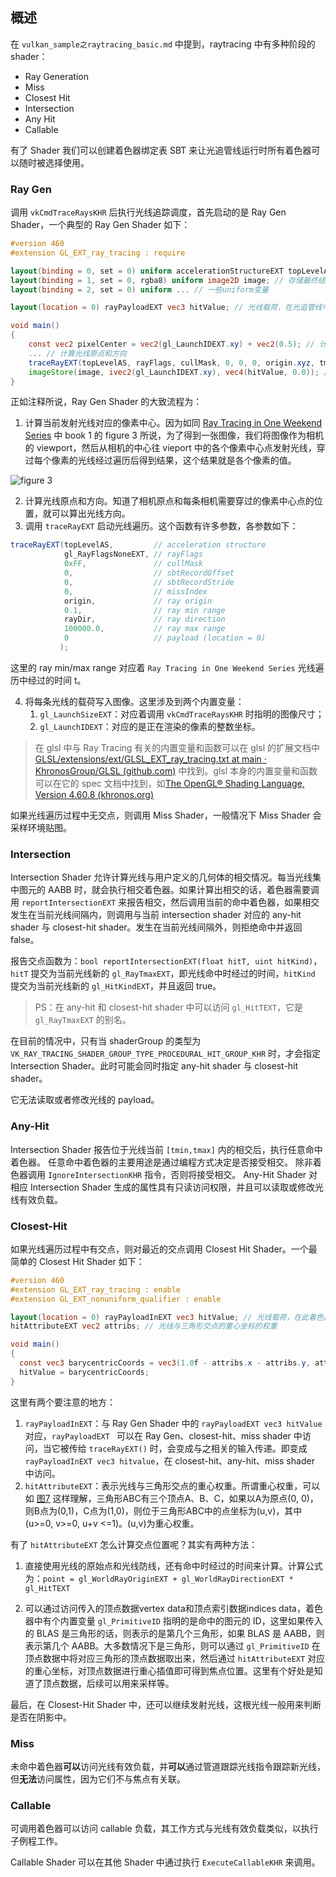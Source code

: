 ## 概述

在 `vulkan_sample之raytracing_basic.md` 中提到，raytracing 中有多种阶段的 shader：

- Ray Generation
- Miss
- Closest Hit
- Intersection
- Any Hit
- Callable

有了 Shader 我们可以创建着色器绑定表 SBT 来让光追管线运行时所有着色器可以随时被选择使用。

### Ray Gen

调用 `vkCmdTraceRaysKHR` 后执行光线追踪调度，首先启动的是 Ray Gen Shader，一个典型的 Ray Gen Shader 如下：

```glsl
#version 460
#extension GL_EXT_ray_tracing : require

layout(binding = 0, set = 0) uniform accelerationStructureEXT topLevelAS; // 表示场景的TLAS
layout(binding = 1, set = 0, rgba8) uniform image2D image; // 存储最终结果的图像
layout(binding = 2, set = 0) uniform ... // 一些uniform变量

layout(location = 0) rayPayloadEXT vec3 hitValue; // 光线载荷，在光追管线中进行修改。

void main()
{
    const vec2 pixelCenter = vec2(gl_LaunchIDEXT.xy) + vec2(0.5); // 计算当前发射光线对应的像素中心
    ... // 计算光线原点和方向
    traceRayEXT(topLevelAS, rayFlags, cullMask, 0, 0, 0, origin.xyz, tmin, direction.xyz, tmax, 0); // 启动光线遍历
    imageStore(image, ivec2(gl_LaunchIDEXT.xy), vec4(hitValue, 0.0)); // 将每条光线的载荷写入图像
}
```

正如注释所说，Ray Gen Shader 的大致流程为：

1. 计算当前发射光线对应的像素中心。因为如同 [Ray Tracing in One Weekend Series](https://raytracing.github.io/) 中 book 1 的 figure 3 所说，为了得到一张图像，我们将图像作为相机的 viewport，然后从相机的中心往 vieport 中的各个像素中心点发射光线，穿过每个像素的光线经过遍历后得到结果，这个结果就是各个像素的值。

![figure 3](https://raytracing.github.io/images/fig-1.03-cam-geom.jpg)

2. 计算光线原点和方向。知道了相机原点和每条相机需要穿过的像素中心点的位置，就可以算出光线方向。
3. 调用 `traceRayEXT` 启动光线遍历。这个函数有许多参数，各参数如下：

```glsl
traceRayEXT(topLevelAS,         // acceleration structure
            gl_RayFlagsNoneEXT, // rayFlags
            0xFF,               // cullMask
            0,                  // sbtRecordOffset
            0,                  // sbtRecordStride
            0,                  // missIndex
            origin,             // ray origin
            0.1,                // ray min range
            rayDir,             // ray direction
            100000.0,           // ray max range
            0                   // payload (location = 0)
           );
```

这里的 ray min/max range 对应着 `Ray Tracing in One Weekend Series` 光线遍历中经过的时间 t。

4. 将每条光线的载荷写入图像。这里涉及到两个内置变量：
   1. `gl_LaunchSizeEXT`：对应着调用 `vkCmdTraceRaysKHR` 时指明的图像尺寸；
   2. `gl_LaunchIDEXT`：对应的是正在渲染的像素的整数坐标。

> 在 glsl 中与 Ray Tracing 有关的内置变量和函数可以在 glsl 的扩展文档中 [GLSL/extensions/ext/GLSL_EXT_ray_tracing.txt at main · KhronosGroup/GLSL (github.com)](https://github.com/KhronosGroup/GLSL/blob/main/extensions/ext/GLSL_EXT_ray_tracing.txt) 中找到。glsl 本身的内置变量和函数可以在它的 spec 文档中找到，如[The OpenGL® Shading Language, Version 4.60.8 (khronos.org)](https://registry.khronos.org/OpenGL/specs/gl/GLSLangSpec.4.60.pdf)

如果光线遍历过程中无交点，则调用 Miss Shader，一般情况下 Miss Shader 会采样环境贴图。

### Intersection

Intersection Shader 允许计算光线与用户定义的几何体的相交情况。每当光线集中图元的 AABB 时，就会执行相交着色器。如果计算出相交的话，着色器需要调用 `reportIntersectionEXT` 来报告相交，然后调用当前的命中着色器，如果相交发生在当前光线间隔内，则调用与当前 intersection shader 对应的 any-hit shader 与 closest-hit shader。发生在当前光线间隔外，则拒绝命中并返回 false。

报告交点函数为：`bool reportIntersectionEXT(float hitT, uint hitKind)`，`hitT` 提交为当前光线新的 `gl_RayTmaxEXT`，即光线命中时经过的时间，`hitKind` 提交为当前光线新的 `gl_HitKindEXT`，并且返回 true。

> PS：在 any-hit 和 closest-hit shader 中可以访问 `gl_HitTEXT`，它是 `gl_RayTmaxEXT` 的别名。

在目前的情况中，只有当 shaderGroup 的类型为 `VK_RAY_TRACING_SHADER_GROUP_TYPE_PROCEDURAL_HIT_GROUP_KHR` 时，才会指定 Intersection Shader。此时可能会同时指定 any-hit shader 与 closest-hit shader。

它无法读取或者修改光线的 payload。

### Any-Hit

Intersection Shader 报告位于光线当前 `[tmin,tmax]` 内的相交后，执行任意命中着色器。 任意命中着色器的主要用途是通过编程方式决定是否接受相交。 除非着色器调用 `IgnoreIntersectionKHR` 指令，否则将接受相交。 Any-Hit Shader 对相应 Intersection Shader 生成的属性具有只读访问权限，并且可以读取或修改光线有效负载。

### Closest-Hit

如果光线遍历过程中有交点，则对最近的交点调用 Closest Hit Shader。一个最简单的 Closest Hit Shader 如下：

```glsl
#version 460
#extension GL_EXT_ray_tracing : enable
#extension GL_EXT_nonuniform_qualifier : enable

layout(location = 0) rayPayloadInEXT vec3 hitValue; // 光线载荷，在此着色器中修改
hitAttributeEXT vec2 attribs; // 光线与三角形交点的重心坐标的权重

void main()
{
  const vec3 barycentricCoords = vec3(1.0f - attribs.x - attribs.y, attribs.x, attribs.y);
  hitValue = barycentricCoords;
}
```

这里有两个要注意的地方：

1. `rayPayloadInEXT`：与 Ray Gen Shader 中的 `rayPayloadEXT vec3 hitValue` 对应，`rayPayloadEXT ` 可以在 Ray Gen、closest-hit、miss shader 中访问，当它被传给 `traceRayEXT()` 时，会变成与之相关的输入传递。即变成 `rayPayloadInEXT vec3 hitvalue`，在 closest-hit、any-hit、miss shader 中访问。
2. `hitAttributeEXT`：表示光线与三角形交点的重心权重。所谓重心权重，可以如 [图7](https://raytracing.github.io/images/fig-2.07-quad-coords.jpg) 这样理解，三角形ABC有三个顶点A、B、C，如果以A为原点(0, 0)，则B点为(0,1)，C点为(1,0)，则位于三角形ABC中的点坐标为(u,v)，其中(u>=0, v>=0, u+v <=1)。(u,v)为重心权重。

有了 `hitAttributeEXT` 怎么计算交点位置呢？其实有两种方法：

1. 直接使用光线的原始点和光线防线，还有命中时经过的时间来计算。计算公式为：`point = gl_WorldRayOriginEXT + gl_WorldRayDirectionEXT * gl_HitTEXT`

2. 可以通过访问传入的顶点数据vertex data和顶点索引数据indices data，着色器中有个内置变量 `gl_PrimitiveID` 指明的是命中的图元的 ID，这里如果传入的 BLAS 是三角形的话，则表示的是第几个三角形，如果 BLAS 是 AABB，则表示第几个 AABB。大多数情况下是三角形，则可以通过 `gl_PrimitiveID` 在顶点数据中将对应三角形的顶点数据取出来，然后通过 `hitAttributeEXT` 对应的重心坐标，对顶点数据进行重心插值即可得到焦点位置。这里有个好处是知道了顶点数据，后续可以用来采样等。

最后，在 Closest-Hit Shader 中，还可以继续发射光线，这根光线一般用来判断是否在阴影中。

### Miss

未命中着色器**可以**访问光线有效负载，并**可以**通过管道跟踪光线指令跟踪新光线，但**无法**访问属性，因为它们不与焦点有关联。

### Callable

可调用着色器可以访问 callable 负载，其工作方式与光线有效负载类似，以执行子例程工作。

Callable Shader 可以在其他 Shader 中通过执行 `ExecuteCallableKHR` 来调用。